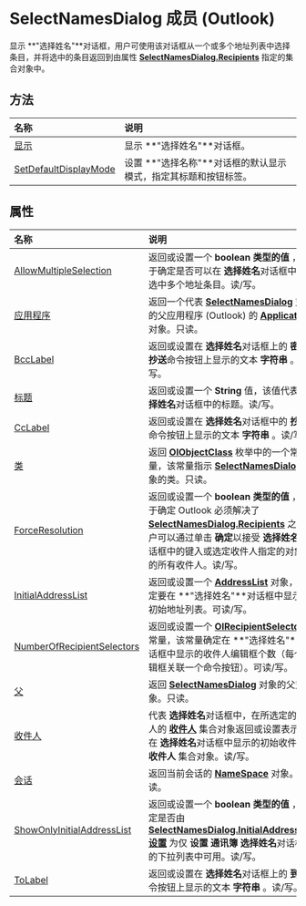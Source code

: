 
# SelectNamesDialog 成员 (Outlook)


显示 **"选择姓名"**对话框，用户可使用该对话框从一个或多个地址列表中选择条目，并将选中的条目返回到由属性  **[SelectNamesDialog.Recipients](8b939af1-b266-55ad-f9ad-8802ac2e0930.md)** 指定的集合对象中。


## 方法



|**名称**|**说明**|
|:-----|:-----|
|[显示](a689dfca-e4f7-f1c0-03a1-71e7d7e310b7.md)|显示 **"选择姓名"**对话框。|
|[SetDefaultDisplayMode](d6df1ad3-22b1-bda1-532a-a3bd34aa4ad1.md)|设置 **"选择名称"**对话框的默认显示模式，指定其标题和按钮标签。|

## 属性



|**名称**|**说明**|
|:-----|:-----|
|[AllowMultipleSelection](e8b67f2a-b6c1-16af-6762-801536d4f93f.md)|返回或设置一个 **boolean 类型的值** ，用于确定是否可以在 **选择姓名**对话框中一次选中多个地址条目。读/写。|
|[应用程序](8474d790-cb56-ad0a-800d-e1d138767b28.md)|返回一个代表  **[SelectNamesDialog](1522736a-3cad-9f1c-4da9-b52a3a01731c.md)** 对象的父应用程序 (Outlook) 的 **[Application](797003e7-ecd1-eccb-eaaf-32d6ddde8348.md)** 对象。只读。|
|[BccLabel](9c826c3e-c7d3-6fd0-f900-24ba31925681.md)|返回或设置在 **选择姓名**对话框上的 **密件抄送**命令按钮上显示的文本 **字符串** 。读/写。|
|[标题](a728bcb5-8eee-8f77-76d7-4c15d53d79e2.md)|返回或设置一个 **String** 值，该值代表 **选择姓名**对话框中的标题。读/写。|
|[CcLabel](b28def6f-725c-ba65-cf7f-4abbc7ba3cb8.md)|返回或设置在 **选择姓名**对话框中的 **抄送**命令按钮上显示的文本 **字符串** 。读/写。|
|[类](6bc88878-6ef2-773f-3351-f6efa0adaef8.md)|返回  **[OlObjectClass](33d724b3-df3c-2a7f-a80f-93b66d96f588.md)** 枚举中的一个常量，该常量指示 **[SelectNamesDialog](1522736a-3cad-9f1c-4da9-b52a3a01731c.md)** 对象的类。只读。|
|[ForceResolution](f859e464-8d06-f44c-e388-f6b6427bec1a.md)|返回或设置一个 **boolean 类型的值** ，用于确定 Outlook 必须解决了 **[SelectNamesDialog.Recipients](8b939af1-b266-55ad-f9ad-8802ac2e0930.md)** 之前用户可以通过单击 **确定**以接受 **选择姓名**对话框中的键入或选定收件人指定的对象中的所有收件人。读/写。|
|[InitialAddressList](19cfe6be-e6b5-62e0-741a-b196ef7bac77.md)|返回或设置一个  **[AddressList](84611afe-48b1-185b-df4b-0f004e7436ff.md)** 对象，确定要在 **"选择姓名"**对话框中显示的初始地址列表。可读/写。|
|[NumberOfRecipientSelectors](2cb40e5f-b122-d032-9343-54fe98bc5455.md)|返回或设置一个  **[OlRecipientSelectors](d7025d23-ef48-eeab-26b6-ea5ebee58c8e.md)** 常量，该常量确定在 **"选择姓名"**对话框中显示的收件人编辑框个数（每个编辑框关联一个命令按钮）。可读/写。|
|[父](f088ce9e-718a-29cf-cc1c-197101644e73.md)|返回  **[SelectNamesDialog](1522736a-3cad-9f1c-4da9-b52a3a01731c.md)** 对象的父对象。只读。|
|[收件人](8b939af1-b266-55ad-f9ad-8802ac2e0930.md)|代表 **选择姓名**对话框中，在所选定的收件人的 **[收件人](774f56b7-4de8-9584-60cd-4fbf361f4c85.md)** 集合对象返回或设置表示会在 **选择姓名**对话框中显示的初始收件人的 **收件人** 集合对象。读/写。|
|[会话](99f445e8-190b-fa26-319f-ff7783b27795.md)|返回当前会话的  **[NameSpace](f0dcaa19-07f5-5d42-a3bf-2e42b7885644.md)** 对象。只读。|
|[ShowOnlyInitialAddressList](4159aa09-e790-523a-fd27-262d477599e3.md)|返回或设置一个 **boolean 类型的值** ，确定是否由 **[SelectNamesDialog.InitialAddressList](19cfe6be-e6b5-62e0-741a-b196ef7bac77.md)** **[设置](84611afe-48b1-185b-df4b-0f004e7436ff.md)** 为仅 **设置** **通讯簿** **选择姓名**对话框中的下拉列表中可用。读/写。|
|[ToLabel](1c2f15fd-57c6-e0a5-923c-2b3b217bb7a0.md)|返回或设置在 **选择姓名**对话框上的 **到**命令按钮上显示的文本 **字符串** 。读/写。|
